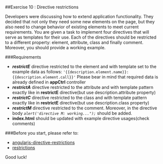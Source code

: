 ##Exercise 10 : Directive restrictions

Developers were discussing how to extend application functionality. They decided that not only they need some new elements on the page, but they also need to 
change behavior of existing elements to meet current requirements. You are given a task to implement four directives that will serve as templates
for their use. Each of the directives should be restricted to a different property: element, attribute, class and finally comment. Moreover, you should
provide a working example.

###Requirements

* ***restrictE*** directive restricted to the element and with template set to the example data as follows: ```'{{description.element.name}}: {{description.element.call}}'```
Please bear in mind that required data is already defined in **appCtrl** controller
* ***restrictA*** directive restricted to the attribute and with template pattern exactly like in **restrictE** directive(but use description.attribute property)
* ***restrictC*** directive restricted to the class and with template pattern exactly like in **restrictE** directive(but use description.class property)
* ***restrictM*** directive restricted to the comment. Moreover, in the directive body *```alert('directive M: working...");```* should be added.
* **index.html** should be updated with example directive usages(check comments)

###Before you start, please refer to:
* [angularjs-directive-restrictions](https://egghead.io/lessons/angularjs-directive-restrictions)
* [restrictions](https://docs.angularjs.org/guide/directive)


Good luck!

